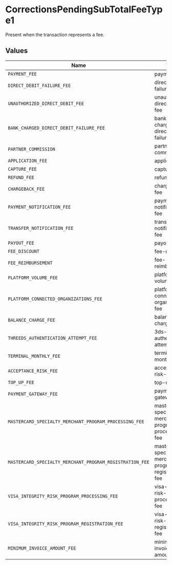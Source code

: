# CorrectionsPendingSubTotalFeeType1

Present when the transaction represents a fee.


## Values

| Name                                                     | Value                                                    |
| -------------------------------------------------------- | -------------------------------------------------------- |
| `PAYMENT_FEE`                                            | payment-fee                                              |
| `DIRECT_DEBIT_FAILURE_FEE`                               | direct-debit-failure-fee                                 |
| `UNAUTHORIZED_DIRECT_DEBIT_FEE`                          | unauthorized-direct-debit-fee                            |
| `BANK_CHARGED_DIRECT_DEBIT_FAILURE_FEE`                  | bank-charged-direct-debit-failure-fee                    |
| `PARTNER_COMMISSION`                                     | partner-commission                                       |
| `APPLICATION_FEE`                                        | application-fee                                          |
| `CAPTURE_FEE`                                            | capture-fee                                              |
| `REFUND_FEE`                                             | refund-fee                                               |
| `CHARGEBACK_FEE`                                         | chargeback-fee                                           |
| `PAYMENT_NOTIFICATION_FEE`                               | payment-notification-fee                                 |
| `TRANSFER_NOTIFICATION_FEE`                              | transfer-notification-fee                                |
| `PAYOUT_FEE`                                             | payout-fee                                               |
| `FEE_DISCOUNT`                                           | fee-discount                                             |
| `FEE_REIMBURSEMENT`                                      | fee-reimbursement                                        |
| `PLATFORM_VOLUME_FEE`                                    | platform-volume-fee                                      |
| `PLATFORM_CONNECTED_ORGANIZATIONS_FEE`                   | platform-connected-organizations-fee                     |
| `BALANCE_CHARGE_FEE`                                     | balance-charge-fee                                       |
| `THREEDS_AUTHENTICATION_ATTEMPT_FEE`                     | 3ds-authentication-attempt-fee                           |
| `TERMINAL_MONTHLY_FEE`                                   | terminal-monthly-fee                                     |
| `ACCEPTANCE_RISK_FEE`                                    | acceptance-risk-fee                                      |
| `TOP_UP_FEE`                                             | top-up-fee                                               |
| `PAYMENT_GATEWAY_FEE`                                    | payment-gateway-fee                                      |
| `MASTERCARD_SPECIALTY_MERCHANT_PROGRAM_PROCESSING_FEE`   | mastercard-specialty-merchant-program-processing-fee     |
| `MASTERCARD_SPECIALTY_MERCHANT_PROGRAM_REGISTRATION_FEE` | mastercard-specialty-merchant-program-registration-fee   |
| `VISA_INTEGRITY_RISK_PROGRAM_PROCESSING_FEE`             | visa-integrity-risk-program-processing-fee               |
| `VISA_INTEGRITY_RISK_PROGRAM_REGISTRATION_FEE`           | visa-integrity-risk-program-registration-fee             |
| `MINIMUM_INVOICE_AMOUNT_FEE`                             | minimum-invoice-amount-fee                               |